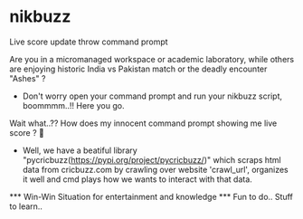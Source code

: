 # nikbuzz
Live score update throw command prompt

Are you in a micromanaged workspace or academic laboratory, while others are enjoying historic India vs Pakistan match or the deadly encounter "Ashes" ? 
- Don't worry open your command prompt and run your nikbuzz script, boommmm..!! Here you go.

Wait what..?? How does my innocent command prompt showing me live score ? 🤔
- Well, we have a beatiful library "pycricbuzz(https://pypi.org/project/pycricbuzz/)" which scraps html data from cricbuzz.com by crawling over website 'crawl_url', organizes it well and cmd plays how we wants to interact with that data.

*** Win-Win Situation for entertainment and knowledge *** 
              Fun to do.. Stuff to learn..
